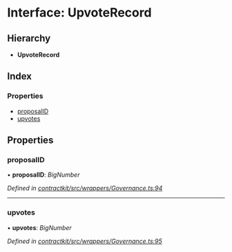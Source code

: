 # Interface: UpvoteRecord

## Hierarchy

* **UpvoteRecord**

## Index

### Properties

* [proposalID](_wrappers_governance_.upvoterecord.md#proposalid)
* [upvotes](_wrappers_governance_.upvoterecord.md#upvotes)

## Properties

###  proposalID

• **proposalID**: *BigNumber*

*Defined in [contractkit/src/wrappers/Governance.ts:94](https://github.com/celo-org/celo-monorepo/blob/master/packages/sdk/contractkit/src/wrappers/Governance.ts#L94)*

___

###  upvotes

• **upvotes**: *BigNumber*

*Defined in [contractkit/src/wrappers/Governance.ts:95](https://github.com/celo-org/celo-monorepo/blob/master/packages/sdk/contractkit/src/wrappers/Governance.ts#L95)*
